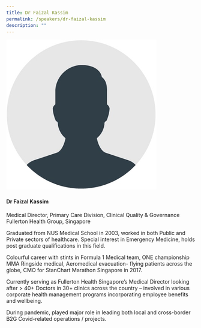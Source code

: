 ```yaml
---
title: Dr Faizal Kassim
permalink: /speakers/dr-faizal-kassim
description: ""
---
```


<div class="row">
<div class="col is-3"><img src="/images/Speakers/Speaker_Silhouette2.jpg" /></div>
<div class="col is-9 speaker-details">
<h4>Dr Faizal Kassim</h4>
<p>Medical Director, Primary Care Division, Clinical Quality &amp; Governance<br />Fullerton Health Group, Singapore</p>
<p>Graduated from NUS Medical School in 2003, worked in both Public and Private sectors of healthcare. Special interest in Emergency Medicine, holds post graduate qualifications in this field.</p>
<p>Colourful career with stints in Formula 1 Medical team, ONE championship MMA Ringside medical, Aeromedical evacuation- flying patients across the globe, CMO for StanChart Marathon Singapore in 2017.</p>
<p>Currently serving as Fullerton Health Singapore&rsquo;s Medical Director looking after &gt; 40+ Doctors in 30+ clinics across the country &ndash; involved in various corporate health management programs incorporating employee benefits and wellbeing.</p>
<p>During pandemic, played major role in leading both local and cross-border B2G Covid-related operations / projects.</p>
</div>
</div>